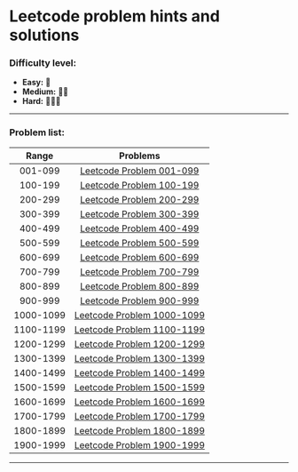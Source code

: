 # Leetcode problem hints and solutions

### Difficulty level:

-   **Easy:** 🌟
-   **Medium:** 🌟🌟
-   **Hard:** 🌟🌟🌟

---

### Problem list:

|   Range   |                   Problems                   |
| :-------: | :------------------------------------------: |
|  001-099  |   [Leetcode Problem 001-099](./001-099.md)   |
|  100-199  |   [Leetcode Problem 100-199](./100-199.md)   |
|  200-299  |   [Leetcode Problem 200-299](./200-299.md)   |
|  300-399  |   [Leetcode Problem 300-399](./300-399.md)   |
|  400-499  |   [Leetcode Problem 400-499](./400-499.md)   |
|  500-599  |   [Leetcode Problem 500-599](./500-599.md)   |
|  600-699  |   [Leetcode Problem 600-699](./600-699.md)   |
|  700-799  |   [Leetcode Problem 700-799](./700-799.md)   |
|  800-899  |   [Leetcode Problem 800-899](./800-899.md)   |
|  900-999  |   [Leetcode Problem 900-999](./900-999.md)   |
| 1000-1099 | [Leetcode Problem 1000-1099](./1000-1099.md) |
| 1100-1199 | [Leetcode Problem 1100-1199](./1100-1199.md) |
| 1200-1299 | [Leetcode Problem 1200-1299](./1200-1299.md) |
| 1300-1399 | [Leetcode Problem 1300-1399](./1300-1399.md) |
| 1400-1499 | [Leetcode Problem 1400-1499](./1400-1499.md) |
| 1500-1599 | [Leetcode Problem 1500-1599](./1500-1599.md) |
| 1600-1699 | [Leetcode Problem 1600-1699](./1600-1699.md) |
| 1700-1799 | [Leetcode Problem 1700-1799](./1700-1799.md) |
| 1800-1899 | [Leetcode Problem 1800-1899](./1800-1899.md) |
| 1900-1999 | [Leetcode Problem 1900-1999](./1900-1999.md) |

---
